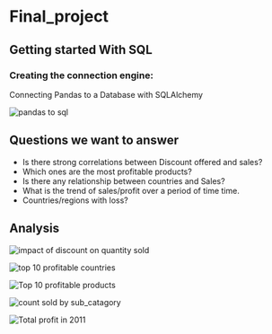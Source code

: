 # Final_project
## Getting started With SQL
### Creating the connection engine:
Connecting Pandas to a Database with SQLAlchemy

![pandas to sql](https://user-images.githubusercontent.com/108497494/204121351-e66bbe6d-8185-4960-9499-0019206aeedd.jpg)


## Questions we want to answer
- Is there strong correlations between Discount offered and sales?
- Which ones are the most profitable products? 
- Is there any relationship between countries and Sales? 
- What is the trend of sales/profit over a  period of time time. 
- Countries/regions with loss? 

## Analysis

![impact of discount on quantity sold](https://user-images.githubusercontent.com/108497494/204121432-643002c0-aba0-471b-905b-f5b420cb74bc.jpg)


![top 10 profitable countries](https://user-images.githubusercontent.com/108497494/204121440-09baa54d-3fd1-4c94-86eb-af8f792151e5.jpg)


![Top 10 profitable products](https://user-images.githubusercontent.com/108497494/204121443-58f2d011-137e-46ba-9213-df90ba7f063e.jpg)


![count sold by sub_catagory](https://user-images.githubusercontent.com/108497494/204121454-67e99103-da96-4c28-977f-9d48e2558766.jpg)


![Total profit in 2011](https://user-images.githubusercontent.com/108497494/204121471-3e1ffb22-17e6-498d-b0d5-c68b3562f26d.jpg)
